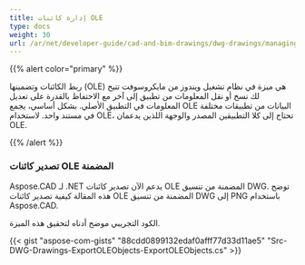 ```yaml
---
title: إدارة كائنات OLE
type: docs
weight: 30
url: /ar/net/developer-guide/cad-and-bim-drawings/dwg-drawings/managing-ole-objects/
---
```


{{% alert color="primary" %}} 

ربط الكائنات وتضمينها (OLE) هي ميزة في نظام تشغيل ويندوز من مايكروسوفت تتيح لك نسخ أو نقل المعلومات من تطبيق إلى آخر مع الاحتفاظ بالقدرة على تعديل المعلومات في التطبيق الأصلي. بشكل أساسي، يجمع OLE البيانات من تطبيقات مختلفة في مستند واحد. لاستخدام OLE، تحتاج إلى كلا التطبيقين المصدر والوجهة اللذين يدعمان OLE.

{{% /alert %}} 
### **تصدير كائنات OLE المضمنة**
Aspose.CAD لـ .NET يدعم الآن تصدير كائنات OLE المضمنة من تنسيق DWG. توضح هذه المقالة كيفية تصدير كائنات OLE المضمنة من تنسيق DWG إلى PNG باستخدام Aspose.CAD.

الكود التجريبي موضح أدناه لتحقيق هذه الميزة.

{{< gist "aspose-com-gists" "88cdd0899132edaf0afff77d33d11ae5" "Src-DWG-Drawings-ExportOLEObjects-ExportOLEObjects.cs" >}}
